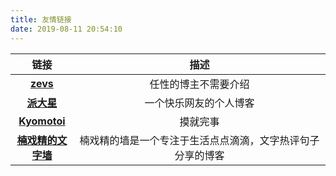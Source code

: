 ```yaml
---
title: 友情链接
date: 2019-08-11 20:54:10
---
```

<style>
table th:nth-of-type(1){
width: 20%;
}
table th:nth-of-type(2){
width: 80%;
}
</style>

| 链接 | 描述 |
|:-:|:-:|
| **[zevs](http://www.zhsh666.xyz)** |	任性的博主不需要介绍 | 
| **[派大星](https://cnm.one)** |	一个快乐网友的个人博客 | 
| **[Kyomotoi](https://kyomotoi.github.io/)** |	摸就完事 | 
| **[楠戏精的文字墙](http://www.csxxx.top/)** |	楠戏精的墙是一个专注于生活点点滴滴，文字热评句子分享的博客 | 